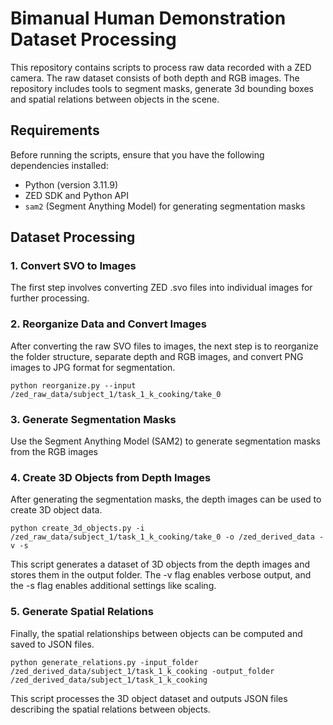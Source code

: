 # Bimanual Human Demonstration Dataset Processing

This repository contains scripts to process raw data recorded with a ZED camera. The raw dataset consists of both depth and RGB images. The repository includes tools to segment masks, generate 3d bounding boxes and spatial relations between objects in the scene.

## Requirements

Before running the scripts, ensure that you have the following dependencies installed:

- Python (version 3.11.9)
- ZED SDK and Python API
- `sam2` (Segment Anything Model) for generating segmentation masks

## Dataset Processing
### 1. Convert SVO to Images
The first step involves converting ZED .svo files into individual images for further processing.

### 2. Reorganize Data and Convert Images
After converting the raw SVO files to images, the next step is to reorganize the folder structure, separate depth and RGB images, and convert PNG images to JPG format for segmentation.

`python reorganize.py --input /zed_raw_data/subject_1/task_1_k_cooking/take_0`

### 3. Generate Segmentation Masks
Use the Segment Anything Model (SAM2) to generate segmentation masks from the RGB images

### 4. Create 3D Objects from Depth Images
After generating the segmentation masks, the depth images can be used to create 3D object data.

`python create_3d_objects.py -i /zed_raw_data/subject_1/task_1_k_cooking/take_0 -o /zed_derived_data -v -s`

This script generates a dataset of 3D objects from the depth images and stores them in the output folder. The -v flag enables verbose output, and the -s flag enables additional settings like scaling.

### 5. Generate Spatial Relations
Finally, the spatial relationships between objects can be computed and saved to JSON files.

`python generate_relations.py -input_folder /zed_derived_data/subject_1/task_1_k_cooking -output_folder /zed_derived_data/subject_1/task_1_k_cooking`

This script processes the 3D object dataset and outputs JSON files describing the spatial relations between objects.
